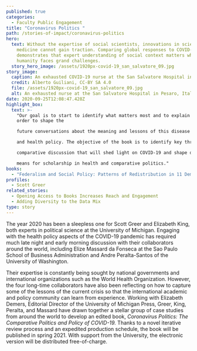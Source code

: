 ```yaml
---
published: true
categories:
  - Faculty Public Engagement
title: "Coronavirus Politics "
path: /stories-of-impact/coronavirus-politics
hero:
  text: Without the expertise of social scientists, innovations in science and
    medicine cannot gain traction. Comparing global responses to COVID-19
    demonstrates that expert understanding of social context matters when
    humanity faces grand challenges.
  story_hero_image: /assets/1920px-covid-19_san_salvatore_09.jpg
story_image:
  caption: An exhausted COVID-19 nurse at the San Salvatore Hospital in Pesaro, Italy
  credit: Alberto Guiliani, CC-BY SA 4.0
  file: /assets/1920px-covid-19_san_salvatore_09.jpg
  alt: An exhausted nurse at the San Salvatore Hospital in Pesaro, Italy
date: 2020-09-25T12:08:47.428Z
highlight_box:
  text: >-
    "Our goal is to start to identify what matters most and to explain it in
    order to shape the

    future conversations about the meaning and lessons of this disease for comparative politics

    and health policy. The objective of the book is to identify key threads in the global

    comparative discussion that will shed light on COVID-19 and shape debates about what it

    means for scholarship in health and comparative politics."
books:
  - "Federalism and Social Policy: Patterns of Redistribution in 11 Democracies"
profiles:
  - Scott Greer
related_stories:
  - Opening Access to Books Increases Reach and Engagement
  - Adding Diversity to the Data Mix
type: story
---
```

The year 2020 has been a sleepless one for Scott Greer and Elizabeth King, both experts in political science at the University of Michigan. Engaging with the health policy aspects of the COVID-19 pandemic has required much late night and early morning discussion with their collaborators around the world, including Elize Massard da Fonseca at the Sao Paulo School of Business Administration and Andre Peralta-Santos of the University of Washington. 

Their expertise is constantly being sought by national governments and international organizations such as the World Health Organization. However, the four long-time collaborators have also been reflecting on how to capture some of the lessons of the current crisis so that the international academic and policy community can learn from experience. Working with Elizabeth Demers, Editorial Director of the University of Michigan Press, Greer, King, Peralta, and Massard have drawn together a stellar group of case studies from around the world to develop an edited book, *Coronavirus Politics: The Comparative Politics and Policy of COVID-19.* Thanks to a novel iterative review process and an expedited production schedule, the book will be published in spring 2021. With support from the University, the electronic version will be distributed free-of-charge.